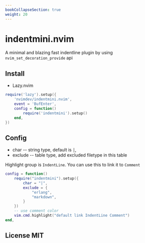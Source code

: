 ```yaml
---
bookCollapseSection: true
weight: 20
---
```


# indentmini.nvim

A minimal and blazing fast indentline plugin by using `nvim_set_decoration_provide` api

## Install

- Lazy.nvim

```lua
require('lazy').setup({
    'nvimdev/indentmini.nvim',
    event = 'BufEnter',
    config = function()
        require('indentmini').setup()
    end,
})
```

## Config

- char -- string type, default is `│`,
- exclude -- table type, add excluded filetype in this table

Highlight group is `IndentLine`. You can use this to link it to `Comment`

```lua
config = function()
    require("indentmini").setup({
        char = "|",
        exclude = {
            "erlang",
            "markdown",
        }
    })
    -- use comment color
    vim.cmd.highlight("default link IndentLine Comment")
end,
```

## License MIT
